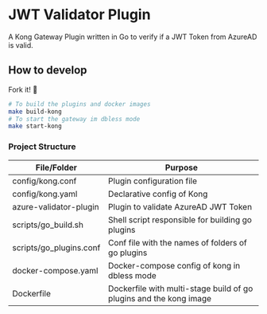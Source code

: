 # JWT Validator Plugin

A Kong Gateway Plugin written in Go to verify if a JWT Token from AzureAD is valid.

## How to develop

Fork it! :rocket:

```sh
# To build the plugins and docker images
make build-kong
# To start the gateway im dbless mode
make start-kong
```

### Project Structure

| File/Folder     | Purpose                    | 
|-----------------|----------------------------|
|config/kong.conf | Plugin configuration file  |
|config/kong.yaml | Declarative config of Kong |
|azure-validator-plugin | Plugin to validate AzureAD JWT Token |
|scripts/go_build.sh | Shell script responsible for building go plugins |
|scripts/go_plugins.conf | Conf file with the names of folders of go plugins |
|docker-compose.yaml | Docker-compose config of kong in dbless mode |
|Dockerfile | Dockerfile with multi-stage build of go plugins and the kong image |